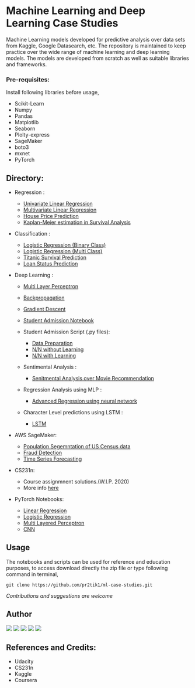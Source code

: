 # Machine Learning and Deep Learning Case Studies

Machine Learning models developed for predictive analysis over data sets from Kaggle, Google Datasearch, etc. The repository is maintained to keep practice over the wide range of machine learning and deep learning models. The models are developed from scratch as well as suitable libraries and frameworks.

### Pre-requisites:
Install following libraries before usage,
  - Scikit-Learn
  - Numpy
  - Pandas
  - Matplotlib
  - Seaborn
  - Plolty-express
  - SageMaker
  - boto3
  - mxnet
  - PyTorch
  
## Directory:

  - Regression :
    - [Univariate Linear Regression](https://nbviewer.jupyter.org/github/pr2tik1/ml_models/blob/master/regression/linear_reg_one_var.ipynb)
    - [Multivariate Linear Regression](https://nbviewer.jupyter.org/github/pr2tik1/ml_models/blob/master/regression/linear_reg_multi.ipynb)
    - [House Price Prediction](https://nbviewer.jupyter.org/github/pr2tik1/ml_models/blob/master/regression/houseprice_predicion.ipynb)
    - [Kaplan-Meier estimation in Survival Analysis](https://nbviewer.jupyter.org/github/pr2tik1/ml-case-studies/tree/master/regression/km)
    
  - Classification :
    - [Logistic Regression (Binary Class)](https://nbviewer.jupyter.org/github/pr2tik1/ml_models/blob/master/classification/logistic_binary_class.ipynb)
    - [Logistic Regression (Multi Class)](https://nbviewer.jupyter.org/github/pr2tik1/ml_models/blob/master/classification/logistic_multi_class.ipynb)
    - [Titanic Survival Prediction](https://nbviewer.jupyter.org/github/pr2tik1/ml_models/blob/master/classification/titanic-eda.ipynb)
    - [Loan Status Prediction](https://nbviewer.jupyter.org/github/pr2tik1/ml_models/blob/master/classification/Loan-status.ipynb)

  - Deep Learning : 
     - [Multi Layer Perceptron](https://nbviewer.jupyter.org/github/pr2tik1/ml_models/blob/master/neural-networks/mlp_example.py)
     - [Backpropagation](https://nbviewer.jupyter.org/github/pr2tik1/ml_models/blob/master/neural-networks/backprop_example.py)
     - [Gradient Descent](https://nbviewer.jupyter.org/github/pr2tik1/ml_models/blob/master/neural-networks/gradient_example.py)
     - [Student Admission Notebook](https://nbviewer.jupyter.org/github/pr2tik1/ml_models/blob/master/neural-networks/StudentAdmissions.ipynb)
         
     - Student Admission Script (.py files):
        - <a href="https://github.com/pr2tik1/ml_models/blob/master/neural-networks/data_prep.py">Data Preparation</a><br/>
        - <a href="https://github.com/pr2tik1/ml_models/blob/master/neural-networks/nn_admit.py">N/N without Learning</a><br/>
        - <a href="https://github.com/pr2tik1/ml_models/blob/master/neural-networks/nn_admit_backprop.py">N/N with Learning</a><br/>
	
    - Sentimental Analysis :
      - <a href="https://nbviewer.jupyter.org/github/pr2tik1/ml_models/blob/master/neural-networks/movie-sentiment/sentiment-analysis.ipynb">Senitmental Analysis over Movie Recommendation</a><br/>
      
    - Regression Analysis using MLP :
      - <a href="https://nbviewer.jupyter.org/github/pr2tik1/ml-case-studies/blob/master/neural-networks/house-price/house-price.ipynb">Advanced Regression using neural network</a><br/>
    
    - Character Level predictions using LSTM :
      - <a href="https://nbviewer.jupyter.org/github/pr2tik1/ml-case-studies/blob/master/neural-networks/char-LSTM/Character_Level_LSTM.ipynb">LSTM</a><br/>

  - AWS SageMaker:
    - [Population Segemntation of US Census data](https://nbviewer.jupyter.org/github/pr2tik1/ml-case-studies/blob/master/aws-sagemaker/Pop_Segmentation.ipynb)
    - [Fraud Detection](https://nbviewer.jupyter.org/github/pr2tik1/ml-case-studies/blob/master/aws-sagemaker/fraud-detection.ipynb)
    - [Time Series Forecasting](https://nbviewer.jupyter.org/github/pr2tik1/ml-case-studies/blob/master/aws-sagemaker/energy-consumption.ipynb)
  
  - CS231n:
  	- Course assignmnent solutions.(W.I.P. 2020)
	- More info [here](https://nbviewer.jupyter.org/github/pr2tik1/ml-case-studies/tree/master/cs231n-assignments)
    
  - PyTorch Notebooks:
    - [Linear Regression](https://nbviewer.jupyter.org/github/pr2tik1/ml-case-studies/blob/master/PyTorch/Linear-Regression.ipynb)
    - [Logistic Regression](https://nbviewer.jupyter.org/github/pr2tik1/ml-case-studies/blob/master/PyTorch/Logistic-Regression.ipynb)
    - [Multi Layered Perceptron](https://nbviewer.jupyter.org/github/pr2tik1/ml-case-studies/blob/master/PyTorch/Neural-Network.ipynb)
    - [CNN](https://nbviewer.jupyter.org/github/pr2tik1/ml-case-studies/blob/master/PyTorch/CNN.ipynb)
    
## Usage 
The notebooks and scripts can be used for reference and education purposes, to access download directly the zip file or type following command in terminal,
```
git clone https://github.com/pr2tik1/ml-case-studies.git
```

*Contributions and suggestions are welcome*

## Author

[<img src="https://img.shields.io/badge/twitter-%231DA1F2.svg?&style=for-the-badge&logo=twitter&logoColor=white" />](https://twitter.com/Pratikpkb) [<img src="https://img.shields.io/badge/medium-%2312100E.svg?&style=for-the-badge&logo=medium&logoColor=white" />](https://medium.com/@pratikbaitha04)  [<img src="https://img.shields.io/badge/linkedin-%230077B5.svg?&style=for-the-badge&logo=linkedin&logoColor=white" />](https://www.linkedin.com/in/pratik-kumar04/) [<img src = "https://img.shields.io/badge/instagram-%23E4405F.svg?&style=for-the-badge&logo=instagram&logoColor=white">](https://www.instagram.com/pratikkumar04/) [<img src = "https://img.shields.io/badge/facebook-%231877F2.svg?&style=for-the-badge&logo=facebook&logoColor=white">](https://www.facebook.com/pr2tik1) 

## References and Credits:
-	Udacity
-	CS231n 
-	Kaggle
-	Coursera
